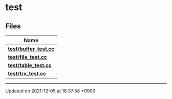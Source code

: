 

# test



## Files

| Name           |
| -------------- |
| **[test/buffer_test.cc](/Files/test/buffer_test.cc#file-buffer-test.cc)**  |
| **[test/file_test.cc](/Files/test/file_test.cc#file-file-test.cc)**  |
| **[test/table_test.cc](/Files/test/table_test.cc#file-table-test.cc)**  |
| **[test/trx_test.cc](/Files/test/trx_test.cc#file-trx-test.cc)**  |






-------------------------------

Updated on 2021-12-05 at 18:37:58 +0900
